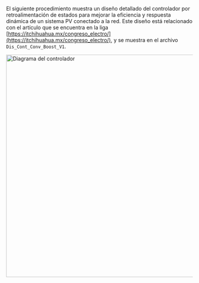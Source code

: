 El siguiente procedimiento muestra un diseño detallado del controlador por retroalimentación de estados para mejorar la eficiencia y respuesta dinámica de un sistema PV conectado a la red. Este diseño está relacionado con el artículo que se encuentra en la liga [https://itchihuahua.mx/congreso_electro/](https://itchihuahua.mx/congreso_electro/), y se muestra en el archivo `Dis_Cont_Conv_Boost_V1`.

<img src="https://github.com/user-attachments/assets/80e6a31c-7255-4845-9797-8025dfb569dd" alt="Diagrama del controlador" width="600"/>




